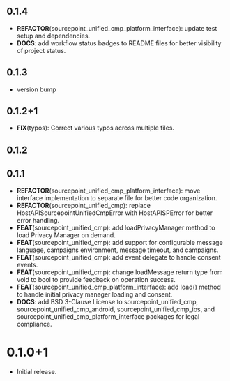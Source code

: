 ## 0.1.4

 - **REFACTOR**(sourcepoint_unified_cmp_platform_interface): update test setup and dependencies.
 - **DOCS**: add workflow status badges to README files for better visibility of project status.

## 0.1.3

 - version bump

## 0.1.2+1

 - **FIX**(typos): Correct various typos across multiple files.

## 0.1.2

## 0.1.1

 - **REFACTOR**(sourcepoint_unified_cmp_platform_interface): move interface implementation to separate file for better code organization.
 - **REFACTOR**(sourcepoint_unified_cmp): replace HostAPISourcepointUnifiedCmpError with HostAPISPError for better error handling.
 - **FEAT**(sourcepoint_unified_cmp): add loadPrivacyManager method to load Privacy Manager on demand.
 - **FEAT**(sourcepoint_unified_cmp): add support for configurable message language, campaigns environment, message timeout, and campaigns.
 - **FEAT**(sourcepoint_unified_cmp): add event delegate to handle consent events.
 - **FEAT**(sourcepoint_unified_cmp): change loadMessage return type from void to bool to provide feedback on operation success.
 - **FEAT**(sourcepoint_unified_cmp_platform_interface): add load() method to handle initial privacy manager loading and consent.
 - **DOCS**: add BSD 3-Clause License to sourcepoint_unified_cmp, sourcepoint_unified_cmp_android, sourcepoint_unified_cmp_ios, and sourcepoint_unified_cmp_platform_interface packages for legal compliance.

# 0.1.0+1

* Initial release.
